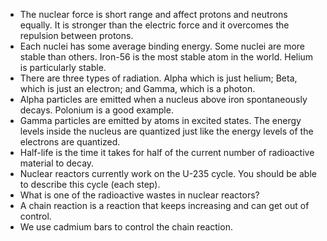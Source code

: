- The nuclear force is short range and affect protons and neutrons equally. It is stronger than the electric force and it overcomes the repulsion between protons.
- Each nuclei has some average binding energy. Some nuclei are more stable than others. Iron-56 is the most stable atom in the world. Helium is particularly stable.
- There are three types of radiation. Alpha which is just helium; Beta, which is just an electron; and Gamma, which is a photon.
- Alpha particles are emitted when a nucleus above iron spontaneously decays. Polonium is a good example.
- Gamma particles are emitted by atoms in excited states. The energy levels inside the nucleus are quantized just like the energy levels of the electrons are quantized.
- Half-life is the time it takes for half of the current number of radioactive material to decay.
- Nuclear reactors currently work on the U-235 cycle. You should be able to describe this cycle (each step).
- What is one of the radioactive wastes in nuclear reactors?
- A chain reaction is a reaction that keeps increasing and can get out of control.
- We use cadmium bars to control the chain reaction.